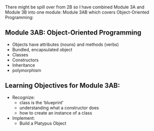 There might be spill over from 2B so I have combined Module 3A and Module 3B into one module: Module 3AB which covers Object-Oriented Programming: 

## Module 3AB: Object-Oriented Programming
- Objects have attributes (nouns) and methods (verbs)
- Bundled, encapsulated object
- Classes
- Constructors
- Inheritance
- polymorphism

## Learning Objectives for Module 3AB:
- Recognize:
    - class is the ‘blueprint’
    - understanding what a constructor does
    - how to create an instance of a class
- Implement:
    - Build a Platypus Object
